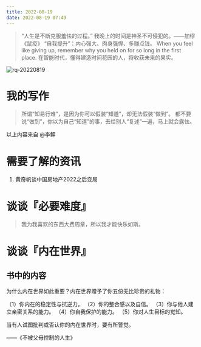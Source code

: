 ```yaml
---
title: 2022-08-19
date: 2022-08-19 07:49
---
```


> “人生是不断克服羞怯的过程。” 
> 我晚上的时间是神圣不可侵犯的。——加缪《鼠疫》
> “自我提升”：内心强大、肉身强悍、多赚点钱。
> When you feel like giving up, remember why you held on for so long in the first place.
> 在智能时代，懂得建造时间花园的人，将收获未来的果实。

![rq-20220819](http://images.iotop.work/upic/2022819-rq-20220819.jpg)

# 我的写作

> 所谓“知易行难”，是因为你可以假装“知道”，却无法假装“做到”。 ​​​​
> 都不要说“做到”，你以为自己“知道”的事，去给别人“复述”一遍，马上就会露怯。

以上内容来自 @李鲆 



# 需要了解的资讯

1. 黄奇帆谈中国房地产2022之后变局





# 谈谈『必要难度』

> 我为我喜欢的东西大费周章，所以我才能快乐如斯。


# 谈谈『内在世界』

## 书中的内容

为什么内在世界如此重要？内在世界赠予了你五份无比珍贵的礼物：

（1）你内在的稳定性与抗逆力。
（2）你的整合感以及自信。
（3）你与他人建立亲密关系的能力。
（4）你自我保护的能力。
（5）你对人生目标的觉知。

当有人试图批判或否认你的内在世界时，要有所警觉。

——《不被父母控制的人生》



